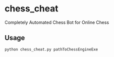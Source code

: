 # chess_cheat
Completely Automated Chess Bot for Online Chess
## Usage
`python chess_cheat.py pathToChessEngineExe`
